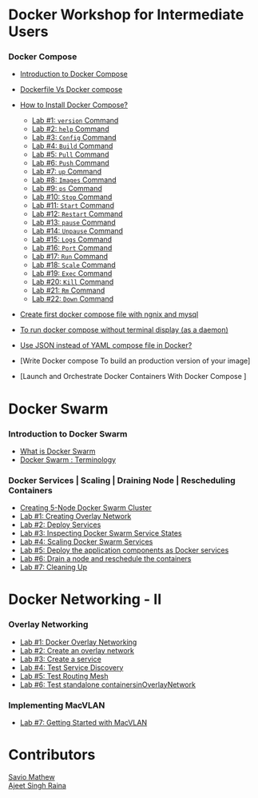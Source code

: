 # Docker Workshop for Intermediate Users

### Docker Compose

- [Introduction to Docker Compose](http://dockerlabs.collabnix.com/intermediate/workshop/DockerCompose/introduction_to_docker_compose.html)
- [Dockerfile Vs Docker compose ](http://dockerlabs.collabnix.com/intermediate/workshop/DockerCompose/Difference_between_dockerfile_and_docker_compose.html)
- [How to Install Docker Compose? ](http://dockerlabs.collabnix.com/intermediate/workshop/DockerCompose/How_to_Install_Docker_Compose.html)

     - [Lab #1: `version` Command](http://dockerlabs.collabnix.com/intermediate/workshop/DockerCompose/version_Command.html)<br>
     - [Lab #2: `help` Command](http://dockerlabs.collabnix.com/intermediate/workshop/DockerCompose/help_command.html)<br>
     - [Lab #3: `Config` Command](http://dockerlabs.collabnix.com/intermediate/workshop/DockerCompose/config_command.html)<br>
     - [Lab #4: `Build` Command](http://dockerlabs.collabnix.com/intermediate/workshop/DockerCompose/Lab_%231:Build_Command.html)<br>
     - [Lab #5: `Pull` Command](http://dockerlabs.collabnix.com/intermediate/workshop/DockerCompose/pull_command.html)<br>
     - [Lab #6: `Push` Command](http://dockerlabs.collabnix.com/intermediate/workshop/DockerCompose/push_command.html)<br>
     - [Lab #7: `up` Command](http://dockerlabs.collabnix.com/intermediate/workshop/DockerCompose/up_command.html)<br>
     - [Lab #8: `Images` Command](http://dockerlabs.collabnix.com/intermediate/workshop/DockerCompose/images_command.html)<br>
     - [Lab #9: `ps` Command](http://dockerlabs.collabnix.com/intermediate/workshop/DockerCompose/ps_command.html)<br>
     - [Lab #10: `Stop` Command](http://dockerlabs.collabnix.com/intermediate/workshop/DockerCompose/stop_command.html)<br>
     - [Lab #11: `Start` Command](http://dockerlabs.collabnix.com/intermediate/workshop/DockerCompose/start_command.html)<br>
     - [Lab #12: `Restart` Command](http://dockerlabs.collabnix.com/intermediate/workshop/DockerCompose/restart_command.html)<br>
     - [Lab #13: `pause` Command](http://dockerlabs.collabnix.com/intermediate/workshop/DockerCompose/pause_command.html)<br>
     - [Lab #14: `Unpause` Command](http://dockerlabs.collabnix.com/intermediate/workshop/DockerCompose/unpause_command.html)<br>
     - [Lab #15: `Logs` Command](http://dockerlabs.collabnix.com/intermediate/workshop/DockerCompose/logs_command.html)<br>
     - [Lab #16: `Port` Command](http://dockerlabs.collabnix.com/intermediate/workshop/DockerCompose/port_command.html)<br>
     - [Lab #17: `Run` Command](http://dockerlabs.collabnix.com/intermediate/workshop/DockerCompose/run_command.html)<br>
     - [Lab #18: `Scale` Command](http://dockerlabs.collabnix.com/intermediate/workshop/DockerCompose/scale_command.html)<br>
     - [Lab #19: `Exec` Command](http://dockerlabs.collabnix.com/intermediate/workshop/DockerCompose/Lab_%234:Exec_Command.html)<br>
     - [Lab #20: `Kill` Command](http://dockerlabs.collabnix.com/intermediate/workshop/DockerCompose/Lab_%237:Kill_Command.html)<br>
     - [Lab #21: `Rm` Command](http://dockerlabs.collabnix.com/intermediate/workshop/DockerCompose/rm_command.html)<br>
     - [Lab #22: `Down` Command](http://dockerlabs.collabnix.com/intermediate/workshop/DockerCompose/down_command.html)<br>
- [Create first docker compose file with ngnix and mysql](http://dockerlabs.collabnix.com/intermediate/workshop/DockerCompose/Create_first_docker-compose_file_with_ngnix_and_mysql.html)<br>
- [To run docker compose without terminal display (as a daemon) ]()<br> 
- [Use JSON instead of YAML compose file in Docker?](http://dockerlabs.collabnix.com/intermediate/workshop/DockerCompose/Lab_%2324:_Use_JSON_instead_of_YAML_compose_file_in_Docker%3F.html)<br>
- [Write Docker compose To build an production version of your image]<br>
- [Launch and Orchestrate Docker Containers With Docker Compose ]<br>

# Docker Swarm

### Introduction to Docker Swarm

- [What is Docker Swarm](http://dockerlabs.collabnix.com/intermediate/workshop/what-is-docker-swarm.html)<br>
- [Docker Swarm : Terminology](http://dockerlabs.collabnix.com/intermediate/workshop/Docker-Swarm-Terminology.html)

### Docker Services | Scaling | Draining Node | Rescheduling Containers

- [Creating 5-Node Docker Swarm Cluster](http://dockerlabs.collabnix.com/intermediate/workshop/getting-started-with-swarm.html)<br>
- [Lab #1: Creating Overlay Network](http://dockerlabs.collabnix.com/intermediate/workshop/lab1-docker-network-overlay.html)<br>
- [Lab #2: Deploy Services ](http://dockerlabs.collabnix.com/intermediate/workshop/lab2-deploy-services.html)<br>
- [Lab #3: Inspecting Docker Swarm Service States](http://dockerlabs.collabnix.com/intermediate/workshop/lab3-inspect-services.html)<br>
- [Lab #4: Scaling Docker Swarm Services](http://dockerlabs.collabnix.com/intermediate/workshop/lab4-scaling-services.html)<br>
- [Lab #5: Deploy the application components as Docker services ](http://dockerlabs.collabnix.com/intermediate/workshop/lab5-deploy-app-component-as-docker-services.html)<br>
- [Lab #6: Drain a node and reschedule the containers](http://dockerlabs.collabnix.com/intermediate/workshop/lab6-drain-a-node-reschedule.html)<br>
- [Lab #7: Cleaning Up ](http://dockerlabs.collabnix.com/intermediate/workshop/lab7-cleaning-up.html)<br>

# Docker Networking - II

### Overlay Networking

   - [Lab #1: Docker Overlay Networking](http://dockerlabs.collabnix.com/intermediate/workshop/networking/Lab%231:Docker_Overlay_Networking.html)<br>
   - [Lab #2: Create an overlay network](http://dockerlabs.collabnix.com/intermediate/workshop/networking/Lab_%232:Create_an_overlay_network.html)<br>
   - [Lab #3: Create a service](http://dockerlabs.collabnix.com/intermediate/workshop/networking/Lab_%233:Create_a_service.html)<br>
   - [Lab #4: Test Service Discovery](http://dockerlabs.collabnix.com/intermediate/workshop/networking/Lab%20%235:Test_Service_Discovery.html)
   - [Lab #5: Test Routing Mesh](http://dockerlabs.collabnix.com/intermediate/workshop/networking/Lab%236:Test_Routing_Mesh.html)<br>
   - [Lab #6: Test standalone containersinOverlayNetwork](http://dockerlabs.collabnix.com/intermediate/workshop/networking/Lab%20%238:%20Test_standalone_containers_in_OverlayNetwork.html)

### Implementing MacVLAN

- [Lab #7: Getting Started with MacVLAN](http://dockerlabs.collabnix.com/intermediate/workshop/networking/lab7-macvlan.html)<br>


# Contributors

[Savio Mathew](https://www.linkedin.com/in/saviovettoor)<br>
[Ajeet Singh Raina](https://github.com/ajeetraina)
 
